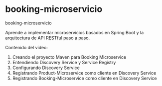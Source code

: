 # booking-microservicio
booking-microservicio

Aprende a implementar microservicios basados ​​en Spring Boot y la arquitectura de API RESTful paso a paso.

Contenido del vídeo:
1. Creando el proyecto Maven para Booking Microservice
2. Entendiendo Discovery Service y Service Registry
3. Configurando Discovery Service
4. Registrando Product-Microservice como cliente en Discovery Service
5. Registrando Booking-Microservice como cliente en Discovery Service

